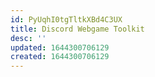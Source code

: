 ```yaml
---
id: PyUqhI0tgTltkXBd4C3UX
title: Discord Webgame Toolkit
desc: ''
updated: 1644300706129
created: 1644300706129
---
```


